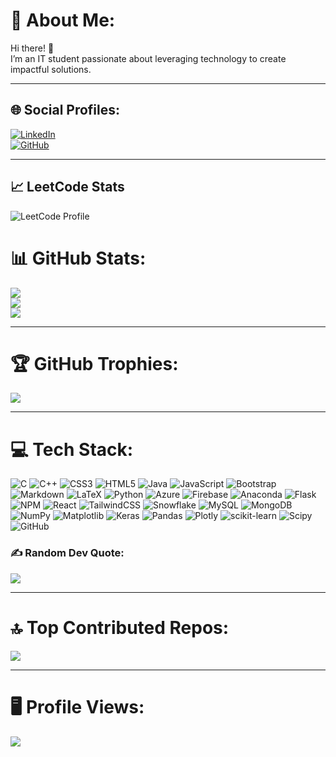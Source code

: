 # 💫 About Me:
Hi there! 👋  
I’m an IT student passionate about leveraging technology to create impactful solutions.  

---

## 🌐 Social Profiles:
[![LinkedIn](https://img.shields.io/badge/LinkedIn-%230077B5.svg?style=for-the-badge&logo=linkedin&logoColor=white)](https://www.linkedin.com/in/manish-dutt-s/)  
[![GitHub](https://img.shields.io/badge/GitHub-%23121011.svg?style=for-the-badge&logo=github&logoColor=white)](https://github.com/MANISHDUTT224)  

---
## 📈 LeetCode Stats
![LeetCode Profile](https://leetcard.jacoblin.cool/Manish2911?ext=heatmap)

<!--<img src="https://leetcode-badge-showcase.vercel.app/api?username={your-leetcode-username}&animated=true" alt="LeetCode Badges"/>-->

# 📊 GitHub Stats:
![](https://github-readme-stats.vercel.app/api?username=MANISHDUTT224&theme=tokyonight&hide_border=false&include_all_commits=true&count_private=true)  
![](https://github-readme-streak-stats.herokuapp.com/?user=MANISHDUTT224&theme=tokyonight&hide_border=false)  
![](https://github-readme-stats.vercel.app/api/top-langs/?username=MANISHDUTT224&theme=tokyonight&hide_border=false&include_all_commits=true&count_private=true&layout=compact)  

---

# 🏆 GitHub Trophies:
![](https://github-profile-trophy.vercel.app/?username=MANISHDUTT224&theme=onestar&no-frame=false&no-bg=false&margin-w=4)  

---
# 💻 Tech Stack:
![C](https://img.shields.io/badge/c-%2300599C.svg?style=for-the-badge&logo=c&logoColor=white) ![C++](https://img.shields.io/badge/c++-%2300599C.svg?style=for-the-badge&logo=c%2B%2B&logoColor=white) ![CSS3](https://img.shields.io/badge/css3-%231572B6.svg?style=for-the-badge&logo=css3&logoColor=white) ![HTML5](https://img.shields.io/badge/html5-%23E34F26.svg?style=for-the-badge&logo=html5&logoColor=white) ![Java](https://img.shields.io/badge/java-%23ED8B00.svg?style=for-the-badge&logo=openjdk&logoColor=white) ![JavaScript](https://img.shields.io/badge/javascript-%23323330.svg?style=for-the-badge&logo=javascript&logoColor=%23F7DF1E) ![Bootstrap](https://img.shields.io/badge/bootstrap-%23563D7C.svg?style=for-the-badge&logo=bootstrap&logoColor=white)
![Markdown](https://img.shields.io/badge/markdown-%23000000.svg?style=for-the-badge&logo=markdown&logoColor=white) ![LaTeX](https://img.shields.io/badge/latex-%23008080.svg?style=for-the-badge&logo=latex&logoColor=white) ![Python](https://img.shields.io/badge/python-3670A0?style=for-the-badge&logo=python&logoColor=ffdd54) ![Azure](https://img.shields.io/badge/azure-%230072C6.svg?style=for-the-badge&logo=microsoftazure&logoColor=white) ![Firebase](https://img.shields.io/badge/firebase-%23039BE5.svg?style=for-the-badge&logo=firebase) ![Anaconda](https://img.shields.io/badge/Anaconda-%2344A833.svg?style=for-the-badge&logo=anaconda&logoColor=white) ![Flask](https://img.shields.io/badge/flask-%23000.svg?style=for-the-badge&logo=flask&logoColor=white) ![NPM](https://img.shields.io/badge/NPM-%23CB3837.svg?style=for-the-badge&logo=npm&logoColor=white) ![React](https://img.shields.io/badge/react-%2320232a.svg?style=for-the-badge&logo=react&logoColor=%2361DAFB) ![TailwindCSS](https://img.shields.io/badge/tailwindcss-%2338B2AC.svg?style=for-the-badge&logo=tailwind-css&logoColor=white) ![Snowflake](https://img.shields.io/badge/snowflake-%2329B5E8.svg?style=for-the-badge&logo=snowflake&logoColor=white) ![MySQL](https://img.shields.io/badge/mysql-4479A1.svg?style=for-the-badge&logo=mysql&logoColor=white) ![MongoDB](https://img.shields.io/badge/MongoDB-%234ea94b.svg?style=for-the-badge&logo=mongodb&logoColor=white) ![NumPy](https://img.shields.io/badge/numpy-%23013243.svg?style=for-the-badge&logo=numpy&logoColor=white) ![Matplotlib](https://img.shields.io/badge/Matplotlib-%23ffffff.svg?style=for-the-badge&logo=Matplotlib&logoColor=black) ![Keras](https://img.shields.io/badge/Keras-%23D00000.svg?style=for-the-badge&logo=Keras&logoColor=white) ![Pandas](https://img.shields.io/badge/pandas-%23150458.svg?style=for-the-badge&logo=pandas&logoColor=white) ![Plotly](https://img.shields.io/badge/Plotly-%233F4F75.svg?style=for-the-badge&logo=plotly&logoColor=white) ![scikit-learn](https://img.shields.io/badge/scikit--learn-%23F7931E.svg?style=for-the-badge&logo=scikit-learn&logoColor=white) ![Scipy](https://img.shields.io/badge/SciPy-%230C55A5.svg?style=for-the-badge&logo=scipy&logoColor=%white) ![GitHub](https://img.shields.io/badge/github-%23121011.svg?style=for-the-badge&logo=github&logoColor=white)
### ✍️ Random Dev Quote:
![](https://quotes-github-readme.vercel.app/api?type=horizontal&theme=dark)  

---

# 🔝 Top Contributed Repos:
![](https://github-contributor-stats.vercel.app/api?username=MANISHDUTT224&limit=5&theme=dark&combine_all_yearly_contributions=true)  

---

# 🖥️ Profile Views:
<!--![Profile Views](https://hits.seeyoufarm.com/api/count/incr/badge.svg?url=https://github.com/MANISHDUTT224&title=Profile%20Views)-->
![](https://komarev.com/ghpvc/?username=MANISHDUTT224)
